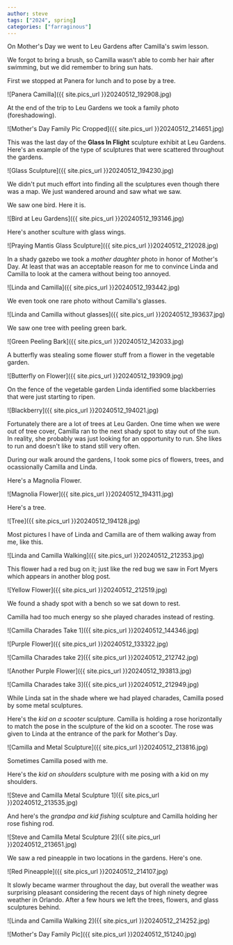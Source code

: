 ```yaml
---
author: steve
tags: ["2024", spring]
categories: ["farraginous"]
---
```

On Mother's Day we went to Leu Gardens after Camilla's swim lesson.   

We forgot to bring a brush, so Camilla wasn't able to comb her hair after swimming, but we did remember to bring sun hats.  

First we stopped at Panera for lunch and to pose by a tree.  

![Panera Camilla]({{ site.pics_url }}20240512_192908.jpg)

At the end of the trip to Leu Gardens we took a family photo (foreshadowing).  

![Mother's Day Family Pic Cropped]({{ site.pics_url }}20240512_214651.jpg)

This was the last day of the **Glass In Flight** sculpture exhibit at Leu Gardens. Here's an example of the type of sculptures that were scattered throughout the gardens.

![Glass Sculpture]({{ site.pics_url }}20240512_194230.jpg)

We didn't put much effort into finding all the sculptures even though there was a map. We just wandered around and saw what we saw.  

We saw one bird. Here it is.  

![Bird at Leu Gardens]({{ site.pics_url }}20240512_193146.jpg)

Here's another sculture with glass wings.  

![Praying Mantis Glass Sculpture]({{ site.pics_url }}20240512_212028.jpg)

In a shady gazebo we took a *mother daughter* photo in honor of Mother's Day.  At least that was an acceptable reason for me to convince Linda and Camilla to look at the camera without being too annoyed.  

![Linda and Camilla]({{ site.pics_url }}20240512_193442.jpg)

We even took one rare photo without Camilla's glasses.  

![Linda and Camilla without glasses]({{ site.pics_url }}20240512_193637.jpg)

We saw one tree with peeling green bark.  

![Green Peeling Bark]({{ site.pics_url }}20240512_142033.jpg)

A butterfly was stealing some flower stuff from a flower in the vegetable garden.  

![Butterfly on Flower]({{ site.pics_url }}20240512_193909.jpg)

On the fence of the vegetable garden Linda identified some blackberries that were just starting to ripen.  

![Blackberry]({{ site.pics_url }}20240512_194021.jpg)

Fortunately there are a lot of trees at Leu Garden. One time when we were out of tree cover, Camilla ran to the next shady spot to stay out of the sun. In reality, she probably was just looking for an opportunity to run. She likes to run and doesn't like to stand still very often.  

During our walk around the gardens, I took some pics of flowers, trees, and ocassionally Camilla and Linda.  

Here's a Magnolia Flower.  

![Magnolia Flower]({{ site.pics_url }}20240512_194311.jpg)

Here's a tree.  

![Tree]({{ site.pics_url }}20240512_194128.jpg)

Most pictures I have of Linda and Camilla are of them walking away from me, like this. 

![Linda and Camilla Walking]({{ site.pics_url }}20240512_212353.jpg)

This flower had a red bug on it; just like the red bug we saw in Fort Myers which appears in another blog post.  

![Yellow Flower]({{ site.pics_url }}20240512_212519.jpg)

We found a shady spot with a bench so we sat down to rest.  

Camilla had too much energy so she played charades instead of resting.  

![Camilla Charades Take 1]({{ site.pics_url }}20240512_144346.jpg)

![Purple Flower]({{ site.pics_url }}20240512_133322.jpg)

![Camilla Charades take 2]({{ site.pics_url }}20240512_212742.jpg)

![Another Purple Flower]({{ site.pics_url }}20240512_193813.jpg)

![Camilla Charades take 3]({{ site.pics_url }}20240512_212949.jpg)

While Linda sat in the shade where we had played charades, Camilla posed by some metal sculptures.  

Here's the *kid on a scooter* sculpture. Camilla is holding a rose horizontally to match the pose in the sculpture of the kid on a scooter.  The rose was given to Linda at the entrance of the park for Mother's Day.  

![Camilla and Metal Sculpture]({{ site.pics_url }}20240512_213816.jpg)

Sometimes Camilla posed with me.  

Here's the *kid on shoulders* sculpture with me posing with a kid on my shoulders.  

![Steve and Camilla Metal Sculpture 1]({{ site.pics_url }}20240512_213535.jpg)

And here's the *grandpa and kid fishing* sculpture and Camilla holding her rose fishing rod.  

![Steve and Camilla Metal Sculpture 2]({{ site.pics_url }}20240512_213651.jpg)

We saw a red pineapple in two locations in the gardens.  Here's one.  

![Red Pineapple]({{ site.pics_url }}20240512_214107.jpg)

It slowly became warmer throughout the day, but overall the weather was surprising pleasant considering the recent days of high ninety degree weather in Orlando.  After a few hours we left the trees, flowers, and glass sculptures behind.  

![Linda and Camilla Walking 2]({{ site.pics_url }}20240512_214252.jpg)

![Mother's Day Family Pic]({{ site.pics_url }}20240512_151240.jpg)
